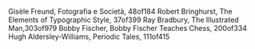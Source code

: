 Gisèle Freund, Fotografia e Società, 48of184
Robert Bringhurst, The Elements of Typographic Style, 37of399 
Ray Bradbury, The Illustrated Man,303of979 
Bobby Fischer, Bobby Fischer Teaches Chess, 200of334
Hugh Aldersley-Williams, Periodic Tales, 111of415
